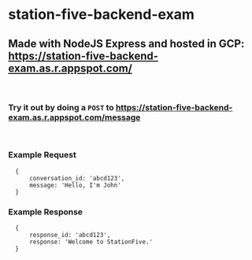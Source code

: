 # station-five-backend-exam

## Made with NodeJS Express and hosted in GCP: https://station-five-backend-exam.as.r.appspot.com/

<br>

### Try it out by doing a `POST` to https://station-five-backend-exam.as.r.appspot.com/message

<br>

### Example Request

```
  {
      conversation_id: 'abcd123',
      message: 'Hello, I'm John'
  }
```

### Example Response

```
  {
      response_id: 'abcd123',
      response: 'Welcome to StationFive.'
  }
```